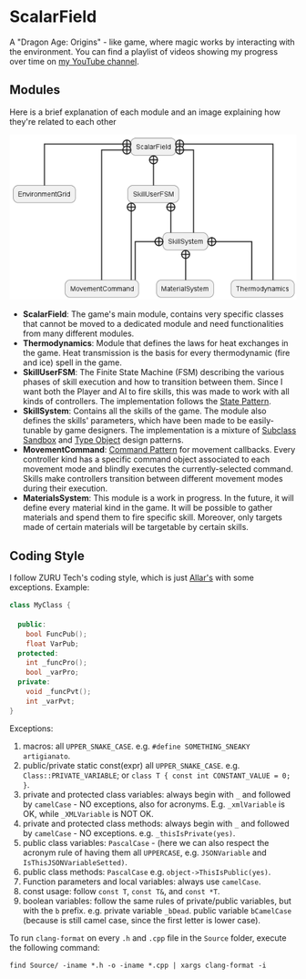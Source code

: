 # ScalarField
A "Dragon Age: Origins" - like game, where magic works by interacting with the environment. You can find a playlist of videos showing my progress over time on [my YouTube channel](https://www.youtube.com/playlist?list=PLerNkl_bon8TyPWhDtxs6CzJtjON4_Fit).

## Modules
Here is a brief explanation of each module and an image explaining how they're related to each other

![modules](Documentation/modules.png)

- **ScalarField**: The game's main module, contains very specific classes that cannot be moved to a dedicated module and need functionalities from many different modules.
- **Thermodynamics**: Module that defines the laws for heat exchanges in the game. Heat transmission is the basis for every thermodynamic (fire and ice) spell in the game.
- **SkillUserFSM**: The Finite State Machine (FSM) describing the various phases of skill execution and how to transition between them. Since I want both the Player and AI to fire skills, this was made to work with all kinds of controllers. The implementation follows the [State Pattern](https://gameprogrammingpatterns.com/state.html).
- **SkillSystem**: Contains all the skills of the game. The module also defines the skills' parameters, which have been made to be easily-tunable by game designers. The implementation is a mixture of [Subclass Sandbox](https://gameprogrammingpatterns.com/subclass-sandbox.html) and [Type Object](https://gameprogrammingpatterns.com/type-object.html) design patterns.
- **MovementCommand**: [Command Pattern](https://gameprogrammingpatterns.com/command.html) for movement callbacks. Every controller kind has a specific command object associated to each movement mode and blindly executes the currently-selected command. Skills make controllers transition between different movement modes during their execution.
- **MaterialsSystem**: This module is a work in progress. In the future, it will define every material kind in the game. It will be possible to gather materials and spend them to fire specific skill. Moreover, only targets made of certain materials will be targetable by certain skills.

## Coding Style
I follow ZURU Tech's coding style, which is just [Allar's](https://github.com/Allar/ue4-style-guide#table-of-contents) with some exceptions. Example:
```cpp
class MyClass {

  public:
    bool FuncPub();
    float VarPub;
  protected:
    int _funcPro();
    bool _varPro;
  private:
    void _funcPvt();
    int _varPvt;
}
```
Exceptions:
1. macros: all `UPPER_SNAKE_CASE`. e.g. `#define SOMETHING_SNEAKY artigianato`.
2. public/private static const(expr) all `UPPER_SNAKE_CASE`. e.g. `Class::PRIVATE_VARIABLE`; or `class T { const int CONSTANT_VALUE = 0; }`.
3. private and protected class variables: always begin with `_` and followed by `camelCase` - NO exceptions, also for acronyms. E.g. `_xmlVariable` is OK, while `_XMLVariable` is NOT OK.
4. private and protected class methods: always begin with `_` and followed by `camelCase` - NO exceptions. e.g. `_thisIsPrivate(yes)`.
5. public class variables: `PascalCase` - (here we can also respect the acronym rule of having them all `UPPERCASE`, e.g. `JSONVariable` and `IsThisJSONVariableSetted)`.
6. public class methods: `PascalCase` e.g. `object->ThisIsPublic(yes)`.
7. Function parameters and local variables: always use `camelCase`.
8. const usage: follow `const T`, `const T&`, and `const *T`.
9. boolean variables: follow the same rules of private/public variables, but with the `b` prefix. e.g. private variable `_bDead`. public variable `bCamelCase` (because is still camel case, since the first letter is lower case).

To run `clang-format` on every `.h` and `.cpp` file in the `Source` folder, execute the following command:

```
find Source/ -iname *.h -o -iname *.cpp | xargs clang-format -i
```